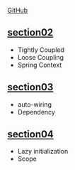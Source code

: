 [GitHub](https://github.com/in28minutes/master-spring-and-spring-boot)

## [section02](src/main/java/com/sample/springboot/section02)

- Tightly Coupled
- Loose Coupling
- Spring Context

## [section03](src/main/java/com/sample/springboot/section03)

- auto-wiring
- Dependency

## [section04](src/main/java/com/sample/springboot/section04)

- Lazy initialization
- Scope